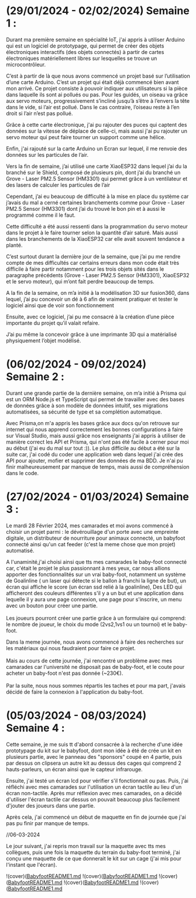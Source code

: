 <!--------------------------------------------------------- Arduino et les bases de l’IoT ------------------------------------------------------------->

#   (29/01/2024 - 02/02/2024) Semaine 1 :

Durant ma première semaine en spécialité IoT, j'ai appris à utiliser Arduino qui est un logiciel de prototypage, qui 
permet de créer des objets électroniques interactifs (des objets connectés) à partir de cartes électroniques 
matériellement libres sur lesquelles se trouve un microcontrôleur.

C’est à partir de là que nous avons commencé un projet basé sur l’utilisation d’une carte 
Arduino. C’est un projet qui était déjà commencé bien avant mon arrivé. Ce projet consiste à pouvoir indiquer
aux utilisateurs si la pièce dans laquelle ils sont ai pollués ou pas. Pour les guidés, un oiseau va grâce 
aux servo moteurs, progressivement s’incliné jusqu’à s’être à l’envers la tête dans le vide, si l’air est 
pollué. Dans le cas contraire, l’oiseau reste à l’en droit si l’air n’est pas pollué.

Grâce à cette carte électronique, j'ai pu rajouter des puces qui captent des données sur 
la vitesse de déplace de celle-ci, mais aussi j'ai pu rajouter un servo moteur qui peut faire tourner un 
support comme une hélice.

Enfin, j'ai rajouté sur la carte Arduino un Ecran sur lequel, il me renvoie des données sur 
les particules de l’air. 

Vers la fin de semaine, j’ai utilisé une carte XiaoESP32 dans lequel j’ai du la branché sur 
le Shield, composé de plusieurs pin, dont j’ai du branché un Grove - Laser PM2.5 Sensor (HM3301) qui permet 
grâce à un ventilateur et des lasers de calculer les particules de l’air

Cependant, j’ai eu beaucoup de difficulté à la mise en place du système car j’avais du mal 
a cerné certaines branchements comme pour Grove - Laser PM2.5 Sensor (HM3301) dont j’ai du trouvé le bon pin 
et à aussi le programmé comme il le faut.

Cette difficulté a été aussi ressenti dans la programmation du servo moteur dans le projet 
à le faire tourner selon la quantité d’air saturé. Mais aussi dans les branchements de la XiaoESP32 car elle 
avait souvent tendance a planté.

C’est surtout durant la dernière jour de la semaine, que j’ai pu me rendre compte de mes 
difficultés car certains erreurs dans mon code était très difficile à faire partir notamment pour les trois
objets sités dans le paragraphe précédents (Grove - Laser PM2.5 Sensor (HM3301), XiaoESP32 et le servo moteur), qui m’ont fait perdre beaucoup de temps.

<!--------------------------------------------------------------- Modélisation sur Fusion360 ---------------------------------------------------------------------->

A la fin de la semaine, on m’a initié à la modélisation 3D sur fusion360, dans lequel, j’ai 
pu concevoir un dé à 6 afin de vraiment pratiquer et tester le logiciel ainsi que de voir son fonctionnement

Ensuite, avec ce logiciel, j’ai pu me consacré à la création d’une pièce importante du  projet qu’il valait refaire.

J’ai pu même la concevoir grâce à une imprimante 3D qui a matérialisé physiquement l’objet modélisé.






<!--////////////////////////////////////////////////////////////////////////////\\\\\\\\\\\\\\\\\\\\\\\\\\\\\\\\\\\\\\\\\\\\\\\\\\\\\\\\\\\\\\\\\\\\\\\\\\\\\\\\-->






#   (06/02/2024 - 09/02/2024) Semaine 2 :

<!--------------------------------------------------------- Initiation à Prisma et la création d'API ------------------------------------------------------------->

Durant une grande partie de la dernière semaine, on m’a initié à Prisma qui est un ORM Node.js et TypeScript qui permet de
travailler avec des bases de données grâce à son modèle de données intuitif, ses migrations automatisées, sa sécurité de type et sa complétion
automatique. 

Avec Prisma,on m'a appris les bases grâce aux docs qu'on retrouve sur internet qui nous apprend correctement les bonnes configurations
à faire sur Visual Studio, mais aussi grâce nos enseignants j'ai appris à utiliser de manière correct les API et Prisma, qui n'ont pas été facile à cerner 
pour moi au début (j'ai eu du mal sur tout :)).
Le plus difficile au début a été sur la suite car, j'ai codé du coder une application web dans lequel j'ai crée des API pour ajouter, mofier et supprimer des
données de ma BDD.
Je n'ai pu finir malheureusement par manque de temps, mais aussi de compréhension dans le code.

<!-------------------------------------------------------------- Projet du Baby-foot Connectée ------------------------------------------------------------------->

#   (27/02/2024 - 01/03/2024) Semaine 3 :

<!--------------------------------------------------- Présentation ---------------------------------------------------------->

Le mardi 28 Février 2024, mes camarades et moi avons commencé à choisir un projet parmi : le dévérouillage
d'un porte avec une empreinte digitale, un distributeur de nourriture pour animaux connecté, un babyfoot connecté ainsi qu'un 
cat feeder (c'est la meme chose que mon projet) automatisé.

A l'unaminité,j'ai choisi ainsi que tts mes camarades le baby-foot connecté car, c'était le projet le plus
passionnant à mes yeux, car nous allions apporter des fonctionnalités sur un vrai baby-foot, notamment un système de Goalinline (
un laser qui détecte si le ballon à franchi la ligne de but), un écran qui affiche le score (un écran ssd relié à la goalinline),
Des LED qui afficheront des couleurs différentes s'il y a un but et une application dans lequelle il y aura une page connexion, 
une page pour s'inscrire, un menu avec un bouton pour créer une partie. <br/><br/>
Les joueurs pourront créer une partie grâce à un formulaire qui comprend: le nombre de joueur, le choix du mode (2vs2,1vs1 ou un tournoi)
et le baby-foot.

<!------------------------------------------------------- Recherche & Développpement --------------------------------------------->

Dans la meme journée, nous avons commencé à faire des recherches sur les matériaux qui nous faudraient pour 
faire ce projet.<br/><br/>
Mais au cours de cette journée, j'ai rencontré un problème avec mes camarades car l'université ne disposait pas de baby-foot, et
le coute pour acheter un baby-foot n'est pas donnée (~230€).<br/><br/>
Par la suite, nous nous sommes répartis les taches et pour ma part, j'avais décidé de faire la connexion à l'application du baby-foot.

<!------------------------------------------------------ Prototypage et début de la conception ---------------------------------->

#   (05/03/2024 - 08/03/2024) Semaine 4 :

Cette semaine, je me suis tt d'abord consacrée à la recherche d'une idée prototypage du kit sur le babyfoot, dont mon idée à été de crée un kit en plusieurs partie, avec le panneau des "sponsors" coupé en 4 partie,
puis par dessus on clipsera un autre kit au dessus des cages qui comprend 2 hauts-parleurs, un écran ainsi que le capteur infrarouge.

Ensuite, j'ai testé un écran lcd pour vérifier s'il fonctionnait ou pas. Puis, j'ai réfléchi avec mes camarades sur l'utilisation un écran tactile au lieu d'un écran non-tactile.
Après mur réflexion avec mes camarades, on a décidé d'utiliser l'écran tactile car dessus on pouvait beaucoup plus facilement d'jouter des joueurs dans une partie.

Après cela, j'ai commencé un début de maquette en fin de journée que j'ai pas pu finir par manque de temps.

//06-03-2024

Le jour suivant, j'ai repris mon travail sur la maquette avec tts mes collègues, puis une fois la maquette du terrain du baby-foot terminé, j'ai conçu une maquette de ce que donnerait le kit sur un cage (j'ai mis pour l'instant que l'écran).

!(cover)([BabyfootREADME1.md](https://github.com/Midza21/iliaes_p1.github.io/edit/main/babyfootREADME.md)
!(cover)([BabyfootREADME1.md](https://github.com/Midza21/iliaes_p1.github.io/edit/main/babyfootREADME1.md)
!(cover)([BabyfootREADME1.md](https://github.com/Midza21/iliaes_p1.github.io/edit/main/babyfootREADME2.md)
!(cover)([BabyfootREADME1.md](https://github.com/Midza21/iliaes_p1.github.io/edit/main/babyfootREADME3.md)
!(cover)([BabyfootREADME1.md](https://github.com/Midza21/iliaes_p1.github.io/edit/main/babyfootREADME4.md)
